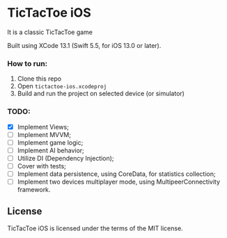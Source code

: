 # TicTacToe iOS

It is a classic TicTacToe game

Built using XCode 13.1 (Swift 5.5, for iOS 13.0 or later).

### How to run:

1. Clone this repo
1. Open `tictactoe-ios.xcodeproj`
1. Build and run the project on selected device (or simulator)

### TODO:
- [x] Implement Views;
- [ ] Implement MVVM;
- [ ] Implement game logic;
- [ ] Implement AI behavior;
- [ ] Utilize DI (Dependency Injection);
- [ ] Cover with tests;
- [ ] Implement data persistence, using CoreData, for statistics collection;
- [ ] Implement two devices multiplayer mode, using MultipeerConnectivity framework.

## License

TicTacToe iOS is licensed under the terms of the MIT license.
